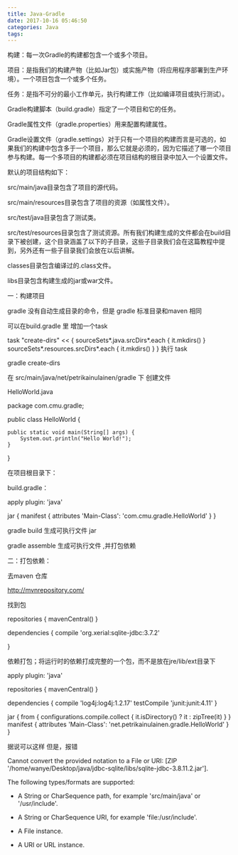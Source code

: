 ```yaml
---
title: Java-Gradle
date: 2017-10-16 05:46:50
categories: Java
tags:
---
```


构建：每一次Gradle的构建都包含一个或多个项目。

项目：是指我们的构建产物（比如Jar包）或实施产物（将应用程序部署到生产环境）。一个项目包含一个或多个任务。

任务：是指不可分的最小工作单元，执行构建工作（比如编译项目或执行测试）。

Gradle构建脚本（build.gradle）指定了一个项目和它的任务。

Gradle属性文件（gradle.properties）用来配置构建属性。

Gradle设置文件（gradle.settings）对于只有一个项目的构建而言是可选的，如果我们的构建中包含多于一个项目，那么它就是必须的，因为它描述了哪一个项目参与构建。每一个多项目的构建都必须在项目结构的根目录中加入一个设置文件。

默认的项目结构如下：

src/main/java目录包含了项目的源代码。

src/main/resources目录包含了项目的资源（如属性文件）。

src/test/java目录包含了测试类。

src/test/resources目录包含了测试资源。所有我们构建生成的文件都会在build目录下被创建，这个目录涵盖了以下的子目录，这些子目录我们会在这篇教程中提到，另外还有一些子目录我们会放在以后讲解。

classes目录包含编译过的.class文件。

libs目录包含构建生成的jar或war文件。

一：构建项目

gradle 没有自动生成目录的命令，但是 gradle 标准目录和maven 相同 

可以在build.gradle 里 增加一个task


task "create-dirs" << {
   sourceSets*.java.srcDirs*.each { it.mkdirs() }
   sourceSets*.resources.srcDirs*.each { it.mkdirs() }
}
执行 task 

gradle create-dirs



 在 src/main/java/net/petrikainulainen/gradle 下 创建文件



HelloWorld.java

package com.cmu.gradle;

public class HelloWorld {

    public static void main(String[] args) {
        System.out.println("Hello World!");
    }
}


在项目根目录下：

build.gradle：

apply plugin: 'java'
 
jar {
    manifest {
        attributes 'Main-Class': 'com.cmu.gradle.HelloWorld'
    }
}


gradle build  生成可执行文件 jar

gradle assemble 生成可执行文件 ,并打包依赖



二：打包依赖：



去maven 仓库 

http://mvnrepository.com/

找到包



repositories {
    mavenCentral()
}

dependencies {
    compile 'org.xerial:sqlite-jdbc:3.7.2'

}



依赖打包；将运行时的依赖打成完整的一个包，而不是放在jre/lib/ext目录下



apply plugin: 'java'
 
repositories {
    mavenCentral()
}
 
dependencies {
    compile 'log4j:log4j:1.2.17'
    testCompile 'junit:junit:4.11'
}
 
jar {
    from { configurations.compile.collect { it.isDirectory() ? it : zipTree(it) } }
    manifest {
        attributes 'Main-Class': 'net.petrikainulainen.gradle.HelloWorld'
    }
}
 

据说可以这样 但是，报错



Cannot convert the provided notation to a File or URI: [ZIP '/home/wanye/Desktop/java/jdbc-sqlite/libs/sqlite-jdbc-3.8.11.2.jar'].

The following types/formats are supported:

  - A String or CharSequence path, for example 'src/main/java' or '/usr/include'.

  - A String or CharSequence URI, for example 'file:/usr/include'.

  - A File instance.

  - A URI or URL instance.


